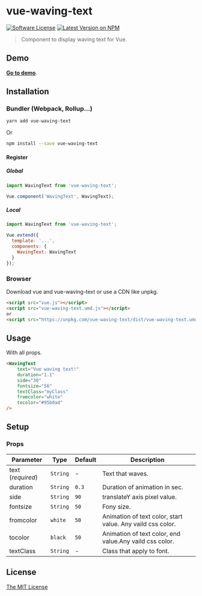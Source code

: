 # vue-waving-text

[![Software License](https://img.shields.io/badge/license-MIT-brightgreen.svg?style=flat-square)](LICENSE)
[![Latest Version on NPM](https://img.shields.io/npm/v/vue-waving-text.svg?style=flat-square)](https://npmjs.com/package/vue-waving-text)

> Component to display waving text for Vue.


## Demo

**[Go to demo](https://a2exfr.github.io/vue-waving-text/)**.


## Installation

### Bundler (Webpack, Rollup...)

```bash
yarn add vue-waving-text
```

Or

```bash
npm install --save vue-waving-text
```


#### Register

##### Global

```js
import WavingText from 'vue-waving-text';

Vue.component('WavingText', WavingText);
```

##### Local

```js
import WavingText from 'vue-waving-text';

Vue.extend({
  template: '...',
  components: {
    WavingText: WavingText
  }
});
```

### Browser

Download vue and vue-waving-text or use a CDN like unpkg.

```html
<script src="vue.js"></script>
<script src="vue-waving-text.umd.js"></script>
or
<script src="https://unpkg.com/vue-waving-text/dist/vue-waving-text.umd.js"></script>

```

## Usage

With all props.

```html
<WavingText
    text="Vue waving text!"
    duration="1.1"
    side="30"
    fontsize="56"
    textClass="myClass"
    fromcolor="white"
    tocolor="#95b0ad"
/>
```

## Setup

### Props

Parameter | Type | Default | Description
--------- | ---- | ------- | -----------
text (*required*) |  `String` | - | Text that waves.
duration | `String` | `0.3` | Duration of animation in sec.
side | `String` | `90` | translateY axis pixel value.
fontsize | `String` | `50` | Fony size. 
fromcolor | `white` | `50` | Animation of text color, start value. Any vaild css color.
tocolor | `black` | `50` |  Animation of text color, end value.Any vaild css color.
textClass | `String` | - | Class that apply to font.


## License

[The MIT License](http://opensource.org/licenses/MIT)
